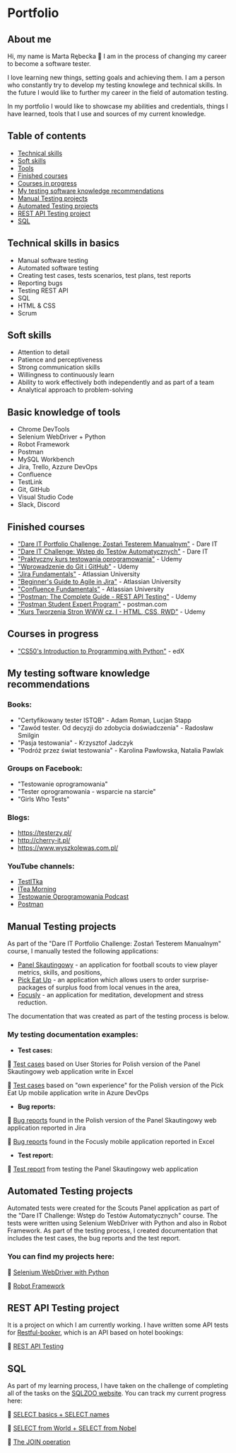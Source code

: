 # Portfolio

## About me

<p>Hi, my name is Marta Rębecka  🙂 I am in the process of changing my career to become a software tester.</p>
<p>I love learning new things, setting goals and achieving them. I am a person who constantly try to develop my testing knowlege and technical skills. In the future I would like to further my career in the field of automation testing.</p>
<p>In my portfolio I would like to showcase my abilities and credentials, things I have learned, tools that I use and sources of my current knowledge.</p>

## Table of contents
- [Technical skills](#technical-skills-in-basics)
- [Soft skills](#soft-skills)
- [Tools](#basic-knowledge-of-tools)
- [Finished courses](#finished-courses)
- [Courses in progress](#courses-in-progress)
- [My testing software knowledge recommendations](#my-testing-software-knowledge-recommendations)
- [Manual Testing projects](#manual-testing-projects)
- [Automated Testing projects](#automated-testing-projects)
- [REST API Testing project](#REST-API-Testing-project)
- [SQL](#SQL)

 ## Technical skills in basics
  - Manual software testing
  - Automated software testing
  - Creating test cases, tests scenarios, test plans, test reports
  - Reporting bugs
  - Testing REST API
  - SQL
  - HTML & CSS
  - Scrum

## Soft skills
  - Attention to detail
  - Patience and perceptiveness
  - Strong communication skills
  - Willingness to continuously learn
  - Ability to work effectively both independently and as part of a team
  - Analytical approach to problem-solving

## Basic knowledge of tools
  - Chrome DevTools
  - Selenium WebDriver + Python
  - Robot Framework
  - Postman
  - MySQL Workbench
  - Jira, Trello, Azzure DevOps
  - Confluence
  - TestLink
  - Git, GitHub
  - Visual Studio Code
  - Slack, Discord
  
## Finished courses
  - ["Dare IT Portfolio Challenge: Zostań Testerem Manualnym"](https://www.dareit.io/) - Dare IT
  - ["Dare IT Challenge: Wstęp do Testów Automatycznych"](https://www.dareit.io/challenges/wstep-do-testow-automatycznych) - Dare IT
  - ["Praktyczny kurs testowania oprogramowania"](https://www.udemy.com/course/praktyczny-kurs-testowania-oprogramowania/) - Udemy
  - ["Wprowadzenie do Git i GitHub"](https://www.udemy.com/course/kurs-git-i-github-od-podstaw/) - Udemy
  - ["Jira Fundamentals"](https://university.atlassian.com/student/path/815443-jira-fundamentals?sid_i=0) - Atlassian University
  - ["Beginner's Guide to Agile in Jira"](https://university.atlassian.com/student/page/1117976-the-beginner-s-guide-to-agile-in-jira-course-description?sid_i=8) - Atlassian University
  - ["Confluence Fundamentals"](https://enable.atlassian.com/student/path/861302-confluence-fundamentals) - Atlassian University
  - ["Postman: The Complete Guide - REST API Testing"](https://www.udemy.com/course/postman-the-complete-guide/) - Udemy
  - ["Postman Student Expert Program"](https://www.postman.com/company/student-program/) - postman.com
  - ["Kurs Tworzenia Stron WWW cz. I - HTML, CSS, RWD"](https://www.udemy.com/course/od-zera-do-front-end-developera-cz1/) - Udemy
  
## Courses in progress
  - ["CS50's Introduction to Programming with Python"](https://www.edx.org/course/cs50s-introduction-to-programming-with-python) - edX


## My testing software knowledge recommendations
### Books:
  - "Certyfikowany tester ISTQB" - Adam Roman, Lucjan Stapp
  - "Zawód tester. Od decyzji do zdobycia doświadczenia" - Radosław Smilgin
  - "Pasja testowania" - Krzysztof Jadczyk
  - "Podróż przez świat testowania" - Karolina Pawłowska, Natalia Pawlak
  
### Groups on Facebook:
  - "Testowanie oprogramowania"
  - "Tester oprogramowania - wsparcie na starcie"
  - "Girls Who Tests"

### Blogs:
  - https://testerzy.pl/
  - http://cherry-it.pl/
  - https://www.wyszkolewas.com.pl/

### YouTube channels:
  - [TestITka](https://www.youtube.com/c/TestITka)
  - [ITea Morning](https://www.youtube.com/c/ITeaMorning)
  - [Testowanie Oprogramowania Podcast](https://www.youtube.com/@TestowaniePodcast)
  - [Postman](https://www.youtube.com/c/postman)
  
  
## Manual Testing projects
As part of the "Dare IT Portfolio Challenge: Zostań Testerem Manualnym" course, I manually tested the following applications:
- [Panel Skautingowy](https://scouts.futbolkolektyw.pl/en/login?redirected=true) - an application for football scouts to view player metrics, skills, and positions,
- [Pick Eat Up](https://pickeatup.io/) - an application which allows users to order surprise-packages of surplus food from local venues in the area,
- [Focusly](https://focusly.co/) - an application for meditation, development and stress reduction.

The documentation that was created as part of the testing process is below.

### My testing documentation examples:
  - **Test cases:**
  
  📝 [Test cases](https://docs.google.com/spreadsheets/d/1kQpe2bKegMlHgqcILOORV9crnnq4-2NE26g2fCcijXo/edit#gid=0) based on User Stories for Polish version of the Panel Skautingowy web application write in Excel
  
  📝 [Test cases](https://docs.google.com/spreadsheets/d/1t5N5Hsym98lfeW9AT4NE5X66dmUQnUQZnWTCA7Ask_Q/edit?usp=sharing) based on "own experience" for the Polish version of the Pick Eat Up mobile application write in Azure DevOps
  
  - **Bug reports:**
  
  📝 [Bug reports](https://docs.google.com/document/d/1qqDj89mzUqHW5eJKUyrQott_4B63Q6G6WX6K-LERA1g/edit) found in the Polish version of the Panel Skautingowy web application reported in Jira
  
  📝 [Bug reports](https://docs.google.com/spreadsheets/d/11KW9XAAVmZzSV3kJgXaHTnYZcknsz-AVZCmFl74_n5I/edit#gid=0) found in the Focusly mobile application reported in Excel

  - **Test report:**
  
  📝 [Test report](https://docs.google.com/document/d/1wrpqrm4KpSA6VnfO76IjKV2oV1rtMyuoXY-cv7zrdgk/edit) from testing the Panel Skautingowy web application
  
  
   ## Automated Testing projects
Automated tests were created for the Scouts Panel application as part of the "Dare IT Challenge: Wstęp do Testów Automatycznych" course.  The tests were written using Selenium WebDriver with Python and also in Robot Framework. As part of the testing process, I created documentation that includes the test cases, the bug reports and the test report.

 ### You can find my projects here:

📕 [Selenium WebDriver with Python](https://github.com/MartaReb/challenge_portfolio_marta)

📕 [Robot Framework](https://github.com/MartaReb/panelscout_robotframework)
  

  ## REST API Testing project
It is a project on which I am currently working. I have written some API tests for [Restful-booker](https://restful-booker.herokuapp.com/), which is an API based on hotel bookings:

📘 [REST API Testing](https://github.com/MartaReb/restful-booker-testing)


  ## SQL
 As part of my learning process, I have taken on the challenge of completing all of the tasks on the [SQLZOO website](https://sqlzoo.net/wiki/SQL_Tutorial). You can track my current progress here:
  
  📝 [SELECT basics + SELECT names](https://docs.google.com/spreadsheets/d/14ErK9BRq6LU8IIEOZDQ6vLIO84F4ET5BzTAatRvrisU/edit#gid=0)
  
  📝 [SELECT from World + SELECT from Nobel](https://docs.google.com/spreadsheets/d/1_OOVfSmUhnqGV3mQutdfRMcZP3KZn8prZ0c1j4-xdmE/edit#gid=0)
  
  📝 [The JOIN operation](https://docs.google.com/spreadsheets/d/1hWXOQlG35lugONkZJ8cXcc6DBPXsWtAj-iXeAdyCzHM/edit#gid=0)
  
